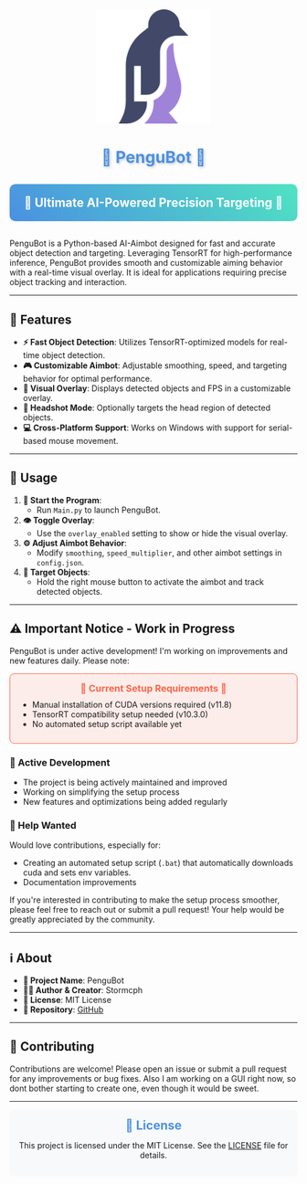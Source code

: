 <div align="center">
  <img src="https://raw.githubusercontent.com/stormcoph/PenguBot/refs/heads/main/gui/icons/about_setting/unselected.png" alt="Project Logo" width="200">
</div>

<h1 align="center" style="color: #4A90E2; text-shadow: 2px 2px 4px rgba(0,0,0,0.2); margin-bottom: 30px;">
  <strong>🐧 PenguBot 🐧</strong>
</h1>

<div align="center" style="background: linear-gradient(45deg, #4A90E2, #50E3C2); padding: 20px; border-radius: 10px; margin-bottom: 30px;">
  <h2 style="color: white; margin: 0;">🤖 Ultimate AI-Powered Precision Targeting 🎯</h2>
</div>

PenguBot is a Python-based AI-Aimbot designed for fast and accurate object detection and targeting. Leveraging TensorRT for high-performance inference, PenguBot provides smooth and customizable aiming behavior with a real-time visual overlay. It is ideal for applications requiring precise object tracking and interaction.

---

## 🚀 Features
- **⚡ Fast Object Detection**: Utilizes TensorRT-optimized models for real-time object detection.
- **🎮 Customizable Aimbot**: Adjustable smoothing, speed, and targeting behavior for optimal performance.
- **🎯 Visual Overlay**: Displays detected objects and FPS in a customizable overlay.
- **🎪 Headshot Mode**: Optionally targets the head region of detected objects.
- **💻 Cross-Platform Support**: Works on Windows with support for serial-based mouse movement.

---

## 🔧 Usage
1. **🚀 Start the Program**:
   - Run `Main.py` to launch PenguBot.
2. **👁️ Toggle Overlay**:
   - Use the `overlay_enabled` setting to show or hide the visual overlay.
3. **⚙️ Adjust Aimbot Behavior**:
   - Modify `smoothing`, `speed_multiplier`, and other aimbot settings in `config.json`.
4. **🎯 Target Objects**:
   - Hold the right mouse button to activate the aimbot and track detected objects.

---

## ⚠️ Important Notice - Work in Progress

PenguBot is under active development! I'm working on improvements and new features daily. Please note:

<div align="center" style="background: rgba(255, 99, 71, 0.1); padding: 15px; border-radius: 8px; border: 1px solid #ff6347;">
  <h3 style="color: #ff6347; margin: 0;">🚧 Current Setup Requirements 🚧</h3>
  <ul style="text-align: left; margin: 10px 0;">
    <li>Manual installation of CUDA versions required (v11.8)</li>
    <li>TensorRT compatibility setup needed (v10.3.0)</li>
    <li>No automated setup script available yet</li>
  </ul>
</div>

### 🔄 Active Development
- The project is being actively maintained and improved
- Working on simplifying the setup process
- New features and optimizations being added regularly

### 🤝 Help Wanted
Would love contributions, especially for:
- Creating an automated setup script (`.bat`) that automatically downloads cuda and sets env variables.
- Documentation improvements

If you're interested in contributing to make the setup process smoother, please feel free to reach out or submit a pull request! Your help would be greatly appreciated by the community.

---

## ℹ️ About
- **📌 Project Name**: PenguBot
- **👨‍💻 Author & Creator**: Stormcph
- **📜 License**: MIT License
- **🔗 Repository**: [GitHub](https://github.com/stormcoph/PenguBot)

---

## 🤝 Contributing
Contributions are welcome! Please open an issue or submit a pull request for any improvements or bug fixes. Also I am working on a GUI right now, so dont bother starting to create one, even though it would be sweet.

---

<div align="center" style="background: #f8f9fa; padding: 15px; border-radius: 8px;">
  <h2 style="color: #4A90E2; margin: 0;">📜 License</h2>
  <p>This project is licensed under the MIT License. See the <a href="LICENSE">LICENSE</a> file for details.</p>
</div>
